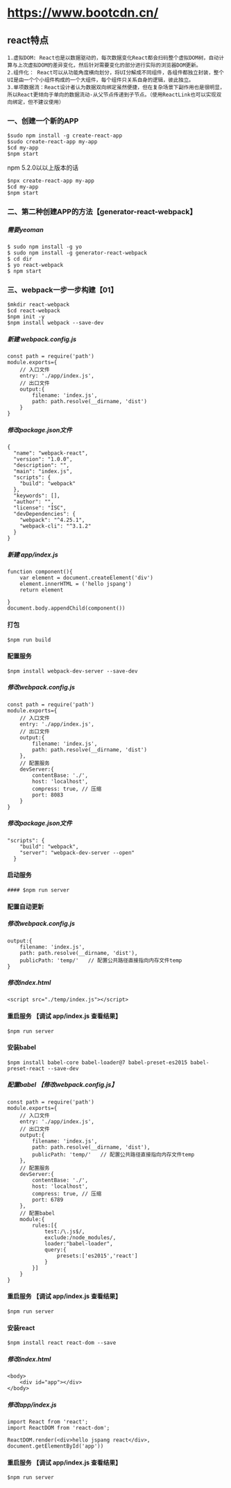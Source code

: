 # https://www.bootcdn.cn/

## react特点
```
1.虚拟DOM: React也是以数据驱动的，每次数据变化React都会扫码整个虚拟DOM树，自动计算与上次虚拟DOM的差异变化，然后针对需要变化的部分进行实际的浏览器DOM更新。
2.组件化： React可以从功能角度横向划分，将UI分解成不同组件，各组件都独立封装，整个UI是由一个个小组件构成的一个大组件，每个组件只关系自身的逻辑，彼此独立。
3.单项数据流：React设计者认为数据双向绑定虽然便捷，但在复杂场景下副作用也是很明显，所以React更倾向于单向的数据流动-从父节点传递到子节点。（使用ReactLink也可以实现双向绑定，但不建议使用）
```
### 一、创建一个新的APP
```
$sudo npm install -g create-react-app
$sudo create-react-app my-app
$cd my-app
$npm start
```
npm 5.2.0以以上版本的话
```
$npx create-react-app my-app
$cd my-app
$npm start
```
### 二、第二种创建APP的方法【generator-react-webpack】
##### 需要yeoman
```
$ sudo npm install -g yo
$ sudo npm install -g generator-react-webpack
$ cd dir
$ yo react-webpack
$ npm start
```
### 三、webpack一步一步构建【01】

```
$mkdir react-webpack
$cd react-webpack
$npm init -y
$npm install webpack --save-dev
```
##### 新建 webpack.config.js

```
const path = require('path')
module.exports={
    // 入口文件
    entry: './app/index.js',
    // 出口文件
    output:{
        filename: 'index.js',
        path: path.resolve(__dirname, 'dist')
    }
}
```
##### 修改package.json文件

```
{
  "name": "webpack-react",
  "version": "1.0.0",
  "description": "",
  "main": "index.js",
  "scripts": {
    "build": "webpack"
  },
  "keywords": [],
  "author": "",
  "license": "ISC",
  "devDependencies": {
    "webpack": "^4.25.1",
    "webpack-cli": "^3.1.2"
  }
}
```
##### 新建 app/index.js

```
function component(){
    var element = document.createElement('div')
    element.innerHTML = ('hello jspang')
    return element

}
document.body.appendChild(component())
```
#### 打包

```
$npm run build
```
#### 配置服务
```
$npm install webpack-dev-server --save-dev

```
##### 修改webpack.config.js

```
const path = require('path')
module.exports={
    // 入口文件
    entry: './app/index.js',
    // 出口文件
    output:{
        filename: 'index.js',
        path: path.resolve(__dirname, 'dist')
    },
    // 配置服务
    devServer:{
        contentBase: './',
        host: 'localhost',
        compress: true, // 压缩
        port: 8083
    }
}
```
##### 修改package.json文件

```
"scripts": {
    "build": "webpack",
    "server": "webpack-dev-server --open"
  }
```
#### 启动服务

```
#### $npm run server
```
#### 配置自动更新 
##### 修改webpack.config.js

```
output:{
    filename: 'index.js',
    path: path.resolve(__dirname, 'dist'),
    publicPath: 'temp/'   // 配置公共路径直接指向内存文件temp
}
```
##### 修改index.html

```
<script src="./temp/index.js"></script>
```
#### 重启服务 【调试 app/index.js 查看结果】 

```
$npm run server
```
#### 安装babel

```
$npm install babel-core babel-loader@7 babel-preset-es2015 babel-preset-react --save-dev
```
##### 配置babel 【修改webpack.config.js】

```
const path = require('path')
module.exports={
    // 入口文件
    entry: './app/index.js',
    // 出口文件
    output:{
        filename: 'index.js',
        path: path.resolve(__dirname, 'dist'),
        publicPath: 'temp/'   // 配置公共路径直接指向内存文件temp
    },
    // 配置服务
    devServer:{
        contentBase: './',
        host: 'localhost',
        compress: true, // 压缩
        port: 6789
    },
    // 配置babel
    module:{
        rules:[{
            test:/\.js$/,
            exclude:/node_modules/,
            loader:"babel-loader",
            query:{
                presets:['es2015','react']
            }
        }]
    }
}
```
#### 重启服务 【调试 app/index.js 查看结果】 

```
$npm run server
```
#### 安装react

```
$npm install react react-dom --save
```
##### 修改index.html

```
<body>
    <div id="app"></div>
</body>
```
##### 修改app/index.js

```
import React from 'react';
import ReactDOM from 'react-dom';

ReactDOM.render(<div>hello jspang react</div>, document.getElementById('app'))
```
#### 重启服务 【调试 app/index.js 查看结果】 

```
$npm run server
```